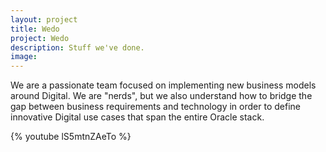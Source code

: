 ```yaml
---
layout: project
title: Wedo
project: Wedo
description: Stuff we've done.
image: 
---
```

We are a passionate team focused on implementing new business models around Digital. We are "nerds", but we also understand how to bridge the gap between business requirements and technology in order to define innovative Digital use cases that span the entire Oracle stack.

{% youtube lS5mtnZAeTo %}
